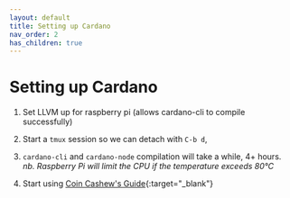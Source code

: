 ```yaml
---
layout: default
title: Setting up Cardano
nav_order: 2
has_children: true
---
```


# Setting up Cardano

1. Set LLVM up for raspberry pi (allows cardano-cli to compile successfully)
2. Start a `tmux` session so we can detach with `C-b d`, 
3. `cardano-cli` and `cardano-node` compilation will take a while, 4+ hours.
*nb. Raspberry Pi will limit the CPU if the temperature exceeds 80°C*
 
4. Start using [Coin Cashew's Guide][cc]{:target="_blank"}

[cc]: https://www.coincashew.com/coins/overview-ada/guide-how-to-build-a-haskell-stakepool-node
